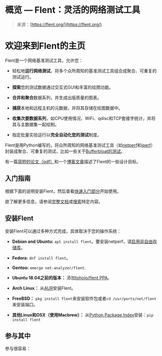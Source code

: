 <!--yml

category: 未分类

date: 2024-05-27 15:17:04

-->

# 概览 — Flent：灵活的网络测试工具

> 来源：[https://flent.org/](https://flent.org/)

# 欢迎来到Flent的主页

Flent是一个网络基准测试工具，允许您：

+   轻松地**运行网络测试**，将多个众所周知的基准测试工具组合成聚合、可重复的测试运行。

+   **探索**您的测试数据通过交互式GUI和丰富的绘图功能。

+   **合并和聚合**数据系列，并生成出版质量的图表。

+   **捕获**本地和远程主机的元数据，并将其存储在绘图数据中。

+   **收集次要数据系列**，如CPU使用情况、WiFi、qdisc和TCP套接字统计，并将其与主数据集一起绘制。

+   指定批量实验运行以**完全自动化您的测试**制度。

Flent是用Python编写的，将众所周知的网络基准测试工具（如[netperf](http://netperf.org)和[iperf](https://sourceforge.net/p/iperf2)）封装成聚合、可重复的测试，比如一些关于[Bufferbloat的测试](https://www.bufferbloat.net/projects/bloat/wiki/Tests_for_Bufferbloat/)。

有一篇[简短的论文（pdf）](flent-the-flexible-network-tester.pdf)和一个[博客文章](https://blog.tohojo.dk/2017/04/the-story-of-flent-the-flexible-network-tester.html)描述了Flent的一些设计目标。

## 入门指南

根据下面的说明安装Flent，然后查看[快速入门部分](intro.html#quick-start)开始使用。

欲了解更多信息，请参阅[完整文档](contents.html)或[搜索](search.html)特定内容。

## 安装Flent

安装Flent可以通过多种方式完成，具体取决于您的操作系统：

+   **Debian and Ubuntu:** `apt install flent`。要安装netperf，请[启用非自由存储库](https://wiki.debian.org/SourcesList)。

+   **Fedora:** `dnf install flent`。

+   **Gentoo:** `emerge net-analyzer/flent`.

+   **Ubuntu 18.04之前的版本：** 添加[tohojo/flent PPA](https://launchpad.net/~tohojo/+archive/ubuntu/flent)。

+   **Arch Linux：** 从[AUR](https://aur.archlinux.org/packages/flent)安装Flent。

+   **FreeBSD：** `pkg install flent`来安装软件包或者`cd /usr/ports/net/flent`来安装端口。

+   **其他Linux和OSX（使用Macbrew）：** 从[Python Package Index](https://pypi.python.org/pypi/flent)安装：`pip install flent`

## 参与其中

参与很容易：
